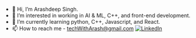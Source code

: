 - 👋 Hi, I’m Arashdeep Singh. 
- 👀 I’m interested in working in AI & ML, C++, and front-end development.
- 🌱 I’m currently learning python, C++, Javascript, and React.
- 📫 How to reach me - techWithArash@gmail.com
                        [![LinkedIn](https://img.shields.io/badge/LinkedIn-Profile-blue)](https://www.linkedin.com/in/techwitharash/)


<!---
ArashTechDev/ArashTechDev is a ✨ special ✨ repository because its `README.md` (this file) appears on your GitHub profile.
You can click the Preview link to take a look at your changes.
--->
